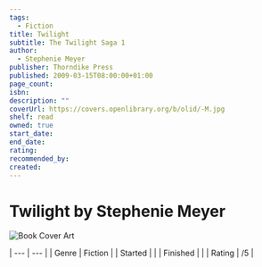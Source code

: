 ```yaml
---
tags:
  - Fiction
title: Twilight
subtitle: The Twilight Saga 1
author:
  - Stephenie Meyer
publisher: Thorndike Press
published: 2009-03-15T08:00:00+01:00
page_count: 
isbn: 
description: ""
coverUrl: https://covers.openlibrary.org/b/olid/-M.jpg
shelf: read
owned: true
start_date: 
end_date: 
rating: 
recommended_by: 
created: 
---
```


# Twilight by Stephenie Meyer

![Book Cover Art](https://covers.openlibrary.org/b/olid/-M.jpg)


| --- | --- |
| Genre | Fiction |
| Started |  |
| Finished |  |
| Rating | /5 |

